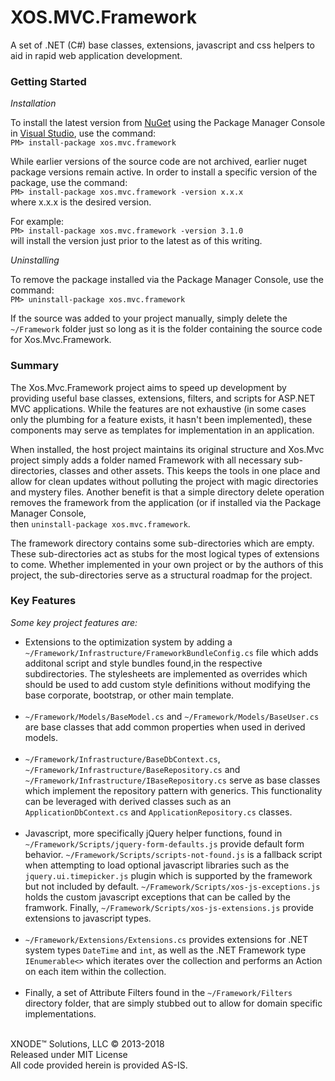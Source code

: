 <h1>XOS.MVC.Framework</h1>

<p>
	A set of .NET (C#) base classes, extensions, javascript and css helpers to aid in rapid web application development.
</p>

<div id="getting-started">
	<h3>Getting Started</h3>
	<p><em>Installation</em></p>
	<p>
		To install the latest version from <a href="https://www.nuget.org/packages/XOS.MVC.Framework/" target="_blank">NuGet</a> using the 			Package Manager Console in <a href="https://www.visualstudio.com/" target="_blank">Visual Studio</a>, use the command:<br />
		<code>PM> install-package xos.mvc.framework</code>
 	</p>
	<p>
		While earlier versions of the source code are not archived, earlier nuget package versions remain active. In order to install a 				specific version of the package, use the command:<br />
		<code>PM> install-package xos.mvc.framework -version x.x.x</code><br />
  	where x.x.x is the desired version.
	</p>
  <p>
		For example:<br />
  	<code>PM> install-package xos.mvc.framework -version 3.1.0</code><br />
  	will install the version just prior to the latest as of this writing.
	</p>
	<p><em>Uninstalling</em></p>
	<p>
		To remove the package installed via the Package Manager Console, use the command:<br />
		<code>PM> uninstall-package xos.mvc.framework</code>
	</p>
	<p>
		If the source was added to your project manually, simply delete the <code>~/Framework</code> folder just so long as it is the 					folder containing the source code for Xos.Mvc.Framework.
	</p>
</div>
<div id="summary">
	<h3>Summary</h3>
	<p>
		The Xos.Mvc.Framework project aims to speed up development by providing useful base classes, extensions, filters, and scripts for 			ASP.NET MVC applications. While the features are not exhaustive (in some cases only the plumbing for a feature exists, it hasn't 				been implemented), these components may serve as templates for implementation in an application.
	</p>
	<p>
		When installed, the host project maintains its original structure and Xos.Mvc project simply adds a folder named Framework with all 		necessary sub-directories, classes and other assets. This keeps the tools in one place and allow for clean updates without 							polluting the project with magic directories and mystery files. Another benefit is that a simple directory delete operation removes 		the framework from the application (or if installed via the Package Manager Console,<br />
		then <code>uninstall-package xos.mvc.framework</code>.
	</p>
	<p>
		The framework directory contains some sub-directories which are empty. These sub-directories act as stubs for the most logical 					types of extensions to come. Whether implemented in your own project or by the authors of this project, the sub-directories serve 			as a structural roadmap for the project.
	</p>
</div>

<div id="key-features">
	<h3>Key Features</h3>
	<em>Some key project features are:</em>
	<ul>
		<li>
			Extensions to the optimization system by adding a <code>~/Framework/Infrastructure/FrameworkBundleConfig.cs</code> file which 					adds additonal script and style bundles found,in the respective subdirectories. The stylesheets are implemented as overrides 						which should be used to add custom style definitions without modifying the base corporate, bootstrap, or other main template.
			<br /><br />
		</li>
		<li>
			<code>~/Framework/Models/BaseModel.cs</code> and <code>~/Framework/Models/BaseUser.cs</code> are base classes that add common 					properties when used in derived models.<br /><br />
		</li>
		<li>
			<code>~/Framework/Infrastructure/BaseDbContext.cs</code>, <code>~/Framework/Infrastructure/BaseRepository.cs</code> and 								<code>~/Framework/Infrastructure/IBaseRepository.cs</code> serve as base classes which implement the repository pattern with 						generics. This functionality can be leveraged with derived classes such as an <code>ApplicationDbContext.cs</code> and 									<code>ApplicationRepository.cs</code> classes.<br /><br />
		 </li>
		 <li>
			 Javascript, more specifically jQuery helper functions, found in <code>~/Framework/Scripts/jquery-form-defaults.js</code> provide 				default form behavior. <code>~/Framework/Scripts/scripts-not-found.js</code> is a fallback script when attempting to load 							optional javascript libraries such as the <code>jquery.ui.timepicker.js</code> plugin which is supported by the framework but 					not included by default. <code>~/Framework/Scripts/xos-js-exceptions.js</code> holds the custom javascript exceptions that can 					be called by the framwork. Finally, <code>~/Framework/Scripts/xos-js-extensions.js</code> provide extensions to javascript 							types.<br /><br />
			</li>
			<li>
				<code>~/Framework/Extensions/Extensions.cs</code> provides extensions for .NET system types <code>DateTime</code> and 									<code>int</code>, as well as the .NET Framework type <code>IEnumerable<<T>></code> which iterates over the collection and 							performs an Action on each item within the collection.<br /><br />
			</li>
			<li>
				Finally, a set of Attribute Filters found in the <code>~/Framework/Filters</code> directory folder, that are simply stubbed out 				to allow for domain specific implementations.<br /><br />
			</li>
		</ul>
</div>

<div id="copyright">
	<p>
			XNODE&trade; Solutions, LLC &copy; 2013-2018<br/>
			Released under MIT License<br/>
			All code provided herein is provided AS-IS.
	</p>
</div>

